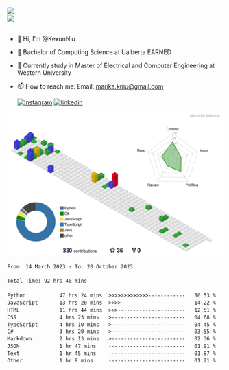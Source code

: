 <a href="https://github.com/anuraghazra/github-readme-stats">
  <img align="center" src="https://github-readme-stats.vercel.app/api?username=KexunNiu&show_icons=true" />
</a>
</br>
<a href="https://github.com/anuraghazra/github-readme-stats">
  <img align="center" src="https://github-readme-stats.vercel.app/api/top-langs/?username=KexunNiu" />
</a>

</br>
</br>

- 👋 Hi, I’m @KexunNiu
- 👀 Bachelor of Computing Science at Ualberta EARNED
- 🌱 Currently study in Master of Electrical and Computer Engineering at Western University
- 📫 How to reach me: Email: marika.kniu@gmail.com
  
  [![instagram](https://github.com/shikhar1020jais1/Git-Social/blob/master/Icons/Instagram1.png (Instagram))][1] [![linkedin](https://github.com/shikhar1020jais1/Git-Social/blob/master/Icons/LinkedIn1.png (LinkedIn))][2]

<!-- To Link your profile to the media buttons -->

[1]: https://www.instagram.com/barryn719_
[2]: https://www.linkedin.com/in/kexun-niu



![](./profile-3d-contrib/profile-gitblock.svg)

<!--START_SECTION:waka-->

```txt
From: 14 March 2023 - To: 20 October 2023

Total Time: 92 hrs 40 mins

Python           47 hrs 24 mins  >>>>>>>>>>>>>------------   50.53 %
JavaScript       13 hrs 20 mins  >>>>---------------------   14.22 %
HTML             11 hrs 44 mins  >>>----------------------   12.51 %
CSS              4 hrs 23 mins   >------------------------   04.68 %
TypeScript       4 hrs 10 mins   >------------------------   04.45 %
C#               3 hrs 20 mins   >------------------------   03.55 %
Markdown         2 hrs 13 mins   >------------------------   02.36 %
JSON             1 hr 47 mins    -------------------------   01.91 %
Text             1 hr 45 mins    -------------------------   01.87 %
Other            1 hr 8 mins     -------------------------   01.21 %
```

<!--END_SECTION:waka-->

